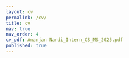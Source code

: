 ```yaml
---
layout: cv
permalink: /cv/
title: cv
nav: true
nav_order: 4
cv_pdf: Ananjan Nandi_Intern_CS_MS_2025.pdf
published: true
---
```

